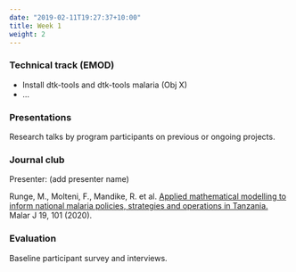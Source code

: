 ```yaml
---
date: "2019-02-11T19:27:37+10:00"
title: Week 1
weight: 2
---
```


### Technical track (EMOD)

- Install dtk-tools and dtk-tools malaria (Obj X)
- ...

### Presentations

Research talks by program participants on previous or ongoing projects.

### Journal club

Presenter: (add presenter name)

Runge, M., Molteni, F., Mandike, R. et al. [Applied mathematical modelling to inform national malaria policies, 
strategies and operations in Tanzania.](https://malariajournal.biomedcentral.com/articles/10.1186/s12936-020-03173-0) 
Malar J 19, 101 (2020).

### Evaluation

Baseline participant survey and interviews.
